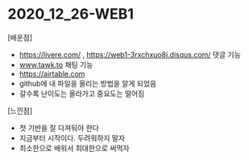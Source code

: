 # 2020_12_26-WEB1

[배운점]
- https://livere.com/ , https://web1-3rxchxuo8j.disqus.com/  댓글 기능
- www.tawk.to 채팅 기능
- https://airtable.com 
- github에 내 파일을 올리는 방법을 알게 되었음
- 갈수록 난이도는 올라가고 중요도는 떨어짐

[느낀점]
- 첫 기반을 잘 다져둬야 한다
- 지금부터 시작이다. 두려워하지 말자
- 최소한으로 배워서 최대한으로 써먹자
